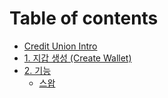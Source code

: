 # Table of contents

* [Credit Union Intro](README.md)
* [1. 지갑 생성 (Create Wallet)](1.-create-wallet.md)
* [2. 기능](2./README.md)
  * [스왑](2./undefined.md)
